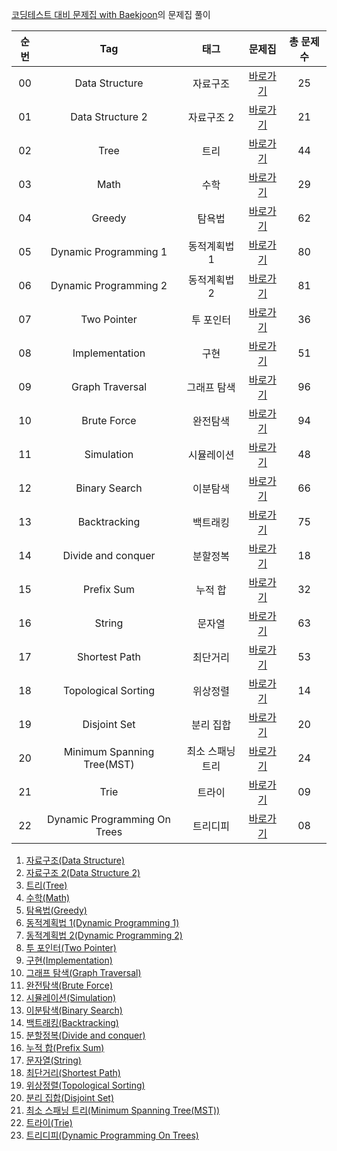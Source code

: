 [코딩테스트 대비 문제집 with Baekjoon](https://github.com/tony9402/baekjoon)의 문제집 풀이

| 순번 | Tag                          | 태그                | 문제집    | 총 문제 수 |
| :--: | :--------------------------: | :-----------------: | :------:  | :------: |
| 00 | Data Structure | 자료구조 | [바로가기](Data_Structure) | 25 |
| 01 | Data Structure 2 | 자료구조 2 | [바로가기](./data_structure2) | 21 |
| 02 | Tree | 트리 | [바로가기](./tree) | 44 |
| 03 | Math | 수학 | [바로가기](./math) | 29 |
| 04 | Greedy | 탐욕법 | [바로가기](./greedy) | 62 |
| 05 | Dynamic Programming 1 | 동적계획법 1 | [바로가기](./dynamic_programming_1) | 80 |
| 06 | Dynamic Programming 2 | 동적계획법 2 | [바로가기](./dynamic_programming_2) | 81 |
| 07 | Two Pointer | 투 포인터 | [바로가기](./two_pointer) | 36 |
| 08 | Implementation | 구현 | [바로가기](./implementation) | 51 |
| 09 | Graph Traversal | 그래프 탐색 | [바로가기](./graph_traversal) | 96 |
| 10 | Brute Force | 완전탐색 | [바로가기](./brute_force) | 94 |
| 11 | Simulation | 시뮬레이션 | [바로가기](./simulation) | 48 |
| 12 | Binary Search | 이분탐색 | [바로가기](./binary_search) | 66 |
| 13 | Backtracking | 백트래킹 | [바로가기](./backtracking) | 75 |
| 14 | Divide and conquer | 분할정복 | [바로가기](./divide_and_conquer) | 18 |
| 15 | Prefix Sum | 누적 합 | [바로가기](./prefix_sum) | 32 |
| 16 | String | 문자열 | [바로가기](./string) | 63 |
| 17 | Shortest Path | 최단거리 | [바로가기](./shortest_path) | 53 |
| 18 | Topological Sorting | 위상정렬 | [바로가기](./topological_sorting) | 14 |
| 19 | Disjoint Set | 분리 집합 | [바로가기](./disjoint_set) | 20 |
| 20 | Minimum Spanning Tree(MST) | 최소 스패닝 트리 | [바로가기](./minimum_spanning_tree) | 24 |
| 21 | Trie | 트라이 | [바로가기](./trie) | 09 |
| 22 | Dynamic Programming On Trees | 트리디피 | [바로가기](./dynamic_programming_on_trees) | 08 |

1. [자료구조(Data Structure)](Data_Structure)
2. [자료구조 2(Data Structure 2)](Data_Structure)
3. [트리(Tree)](Data_Structure)
4. [수학(Math)](Data_Structure)
5. [탐욕법(Greedy)](Data_Structure)
6. [동적계획법 1(Dynamic Programming 1)](Data_Structure)
7. [동적계획법 2(Dynamic Programming 2)](Data_Structure)
8. [투 포인터(Two Pointer)](Data_Structure)
9. [구현(Implementation)](Data_Structure)
10. [그래프 탐색(Graph Traversal)](Data_Structure)
11. [완전탐색(Brute Force)](Data_Structure)
12. [시뮬레이션(Simulation)](Data_Structure)
13. [이분탐색(Binary Search)](Data_Structure)
14. [백트래킹(Backtracking)](Data_Structure)
15. [분할정복(Divide and conquer)](Data_Structure)
16. [누적 합(Prefix Sum)](Data_Structure)
17. [문자열(String)](Data_Structure)
18. [최단거리(Shortest Path)](Data_Structure)
19. [위상정렬(Topological Sorting)](Data_Structure)
20. [분리 집합(Disjoint Set)](Data_Structure)
21. [최소 스패닝 트리(Minimum Spanning Tree(MST))](Data_Structure)
22. [트라이(Trie)](Data_Structure)
23. [트리디피(Dynamic Programming On Trees)](Data_Structure)
